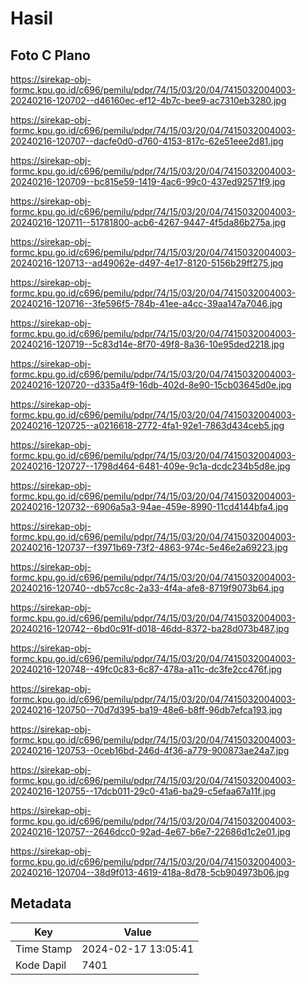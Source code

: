 # Hasil

## Foto C Plano

https://sirekap-obj-formc.kpu.go.id/c696/pemilu/pdpr/74/15/03/20/04/7415032004003-20240216-120702--d46160ec-ef12-4b7c-bee9-ac7310eb3280.jpg

https://sirekap-obj-formc.kpu.go.id/c696/pemilu/pdpr/74/15/03/20/04/7415032004003-20240216-120707--dacfe0d0-d760-4153-817c-62e51eee2d81.jpg

https://sirekap-obj-formc.kpu.go.id/c696/pemilu/pdpr/74/15/03/20/04/7415032004003-20240216-120709--bc815e59-1419-4ac6-99c0-437ed92571f9.jpg

https://sirekap-obj-formc.kpu.go.id/c696/pemilu/pdpr/74/15/03/20/04/7415032004003-20240216-120711--51781800-acb6-4267-9447-4f5da86b275a.jpg

https://sirekap-obj-formc.kpu.go.id/c696/pemilu/pdpr/74/15/03/20/04/7415032004003-20240216-120713--ad49062e-d497-4e17-8120-5156b29ff275.jpg

https://sirekap-obj-formc.kpu.go.id/c696/pemilu/pdpr/74/15/03/20/04/7415032004003-20240216-120716--3fe596f5-784b-41ee-a4cc-39aa147a7046.jpg

https://sirekap-obj-formc.kpu.go.id/c696/pemilu/pdpr/74/15/03/20/04/7415032004003-20240216-120719--5c83d14e-8f70-49f8-8a36-10e95ded2218.jpg

https://sirekap-obj-formc.kpu.go.id/c696/pemilu/pdpr/74/15/03/20/04/7415032004003-20240216-120720--d335a4f9-16db-402d-8e90-15cb03645d0e.jpg

https://sirekap-obj-formc.kpu.go.id/c696/pemilu/pdpr/74/15/03/20/04/7415032004003-20240216-120725--a0216618-2772-4fa1-92e1-7863d434ceb5.jpg

https://sirekap-obj-formc.kpu.go.id/c696/pemilu/pdpr/74/15/03/20/04/7415032004003-20240216-120727--1798d464-6481-409e-9c1a-dcdc234b5d8e.jpg

https://sirekap-obj-formc.kpu.go.id/c696/pemilu/pdpr/74/15/03/20/04/7415032004003-20240216-120732--6906a5a3-94ae-459e-8990-11cd4144bfa4.jpg

https://sirekap-obj-formc.kpu.go.id/c696/pemilu/pdpr/74/15/03/20/04/7415032004003-20240216-120737--f3971b69-73f2-4863-974c-5e46e2a69223.jpg

https://sirekap-obj-formc.kpu.go.id/c696/pemilu/pdpr/74/15/03/20/04/7415032004003-20240216-120740--db57cc8c-2a33-4f4a-afe8-8719f9073b64.jpg

https://sirekap-obj-formc.kpu.go.id/c696/pemilu/pdpr/74/15/03/20/04/7415032004003-20240216-120742--6bd0c91f-d018-46dd-8372-ba28d073b487.jpg

https://sirekap-obj-formc.kpu.go.id/c696/pemilu/pdpr/74/15/03/20/04/7415032004003-20240216-120748--49fc0c83-6c87-478a-a11c-dc3fe2cc476f.jpg

https://sirekap-obj-formc.kpu.go.id/c696/pemilu/pdpr/74/15/03/20/04/7415032004003-20240216-120750--70d7d395-ba19-48e6-b8ff-96db7efca193.jpg

https://sirekap-obj-formc.kpu.go.id/c696/pemilu/pdpr/74/15/03/20/04/7415032004003-20240216-120753--0ceb16bd-246d-4f36-a779-900873ae24a7.jpg

https://sirekap-obj-formc.kpu.go.id/c696/pemilu/pdpr/74/15/03/20/04/7415032004003-20240216-120755--17dcb011-29c0-41a6-ba29-c5efaa67a11f.jpg

https://sirekap-obj-formc.kpu.go.id/c696/pemilu/pdpr/74/15/03/20/04/7415032004003-20240216-120757--2646dcc0-92ad-4e67-b6e7-22686d1c2e01.jpg

https://sirekap-obj-formc.kpu.go.id/c696/pemilu/pdpr/74/15/03/20/04/7415032004003-20240216-120704--38d9f013-4619-418a-8d78-5cb904973b06.jpg


## Metadata

| Key        | Value               |
| ---------- | ------------------- |
| Time Stamp | 2024-02-17 13:05:41 |
| Kode Dapil | 7401                |



